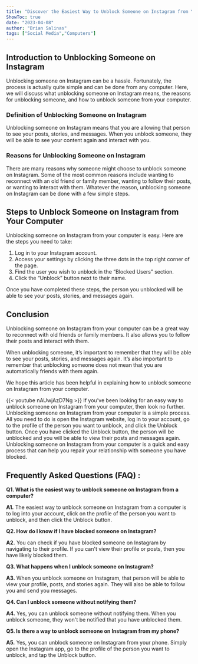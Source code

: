 ```yaml
---
title: "Discover the Easiest Way to Unblock Someone on Instagram from Your Computer!"
ShowToc: true 
date: "2023-04-08"
author: "Brian Salinas" 
tags: ["Social Media","Computers"]
---
```

## Introduction to Unblocking Someone on Instagram

Unblocking someone on Instagram can be a hassle. Fortunately, the process is actually quite simple and can be done from any computer. Here, we will discuss what unblocking someone on Instagram means, the reasons for unblocking someone, and how to unblock someone from your computer. 

### Definition of Unblocking Someone on Instagram

Unblocking someone on Instagram means that you are allowing that person to see your posts, stories, and messages. When you unblock someone, they will be able to see your content again and interact with you. 

### Reasons for Unblocking Someone on Instagram

There are many reasons why someone might choose to unblock someone on Instagram. Some of the most common reasons include wanting to reconnect with an old friend or family member, wanting to follow their posts, or wanting to interact with them. Whatever the reason, unblocking someone on Instagram can be done with a few simple steps. 

## Steps to Unblock Someone on Instagram from Your Computer

Unblocking someone on Instagram from your computer is easy. Here are the steps you need to take:

1. Log in to your Instagram account.
2. Access your settings by clicking the three dots in the top right corner of the page.
3. Find the user you wish to unblock in the “Blocked Users” section.
4. Click the “Unblock” button next to their name.

Once you have completed these steps, the person you unblocked will be able to see your posts, stories, and messages again. 

## Conclusion

Unblocking someone on Instagram from your computer can be a great way to reconnect with old friends or family members. It also allows you to follow their posts and interact with them. 

When unblocking someone, it’s important to remember that they will be able to see your posts, stories, and messages again. It’s also important to remember that unblocking someone does not mean that you are automatically friends with them again. 

We hope this article has been helpful in explaining how to unblock someone on Instagram from your computer.

{{< youtube nAUwjAzD7Ng >}} 
If you've been looking for an easy way to unblock someone on Instagram from your computer, then look no further. Unblocking someone on Instagram from your computer is a simple process. All you need to do is open the Instagram website, log in to your account, go to the profile of the person you want to unblock, and click the Unblock button. Once you have clicked the Unblock button, the person will be unblocked and you will be able to view their posts and messages again. Unblocking someone on Instagram from your computer is a quick and easy process that can help you repair your relationship with someone you have blocked.

## Frequently Asked Questions (FAQ) :
**Q1. What is the easiest way to unblock someone on Instagram from a computer?**

**A1.** The easiest way to unblock someone on Instagram from a computer is to log into your account, click on the profile of the person you want to unblock, and then click the Unblock button.

**Q2. How do I know if I have blocked someone on Instagram?**

**A2.** You can check if you have blocked someone on Instagram by navigating to their profile. If you can't view their profile or posts, then you have likely blocked them.

**Q3. What happens when I unblock someone on Instagram?**

**A3.** When you unblock someone on Instagram, that person will be able to view your profile, posts, and stories again. They will also be able to follow you and send you messages.

**Q4. Can I unblock someone without notifying them?**

**A4.** Yes, you can unblock someone without notifying them. When you unblock someone, they won't be notified that you have unblocked them.

**Q5. Is there a way to unblock someone on Instagram from my phone?**

**A5.** Yes, you can unblock someone on Instagram from your phone. Simply open the Instagram app, go to the profile of the person you want to unblock, and tap the Unblock button.


